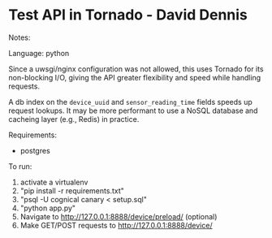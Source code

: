 Test API in Tornado - David Dennis
==================================

Notes:

Language: python

Since a uwsgi/nginx configuration was not allowed,
this uses Tornado for its non-blocking I/O, giving 
the API greater flexibility and speed while handling requests.

A db index on the `device_uuid` and `sensor_reading_time` fields speeds
up request lookups. It may be more performant to use a NoSQL database and
cacheing layer (e.g., Redis) in practice.

Requirements:
 - postgres

To run:

1. activate a virtualenv
2. "pip install -r requirements.txt"
3. "psql -U cognical canary < setup.sql"
4. "python app.py"
5. Navigate to http://127.0.0.1:8888/device/preload/ (optional)
5. Make GET/POST requests to http://127.0.0.1:8888/device/